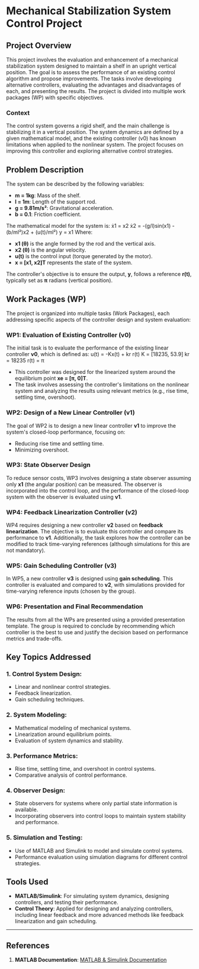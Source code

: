 # Mechanical Stabilization System Control Project

## Project Overview

This project involves the evaluation and enhancement of a mechanical stabilization system designed to maintain a shelf in an upright vertical position. The goal is to assess the performance of an existing control algorithm and propose improvements. The tasks involve developing alternative controllers, evaluating the advantages and disadvantages of each, and presenting the results. The project is divided into multiple work packages (WP) with specific objectives.

### Context

The control system governs a rigid shelf, and the main challenge is stabilizing it in a vertical position. The system dynamics are defined by a given mathematical model, and the existing controller (v0) has known limitations when applied to the nonlinear system. The project focuses on improving this controller and exploring alternative control strategies.

## Problem Description

The system can be described by the following variables:
- **m = 1kg**: Mass of the shelf.
- **l = 1m**: Length of the support rod.
- **g = 9.81m/s²**: Gravitational acceleration.
- **b = 0.1**: Friction coefficient.

The mathematical model for the system is:
ẋ1 = x2 ẋ2 = -(g/l)sin(x1) - (b/ml²)x2 + (u(t)/ml²) y = x1
Where:
- **x1 (θ)** is the angle formed by the rod and the vertical axis.
- **x2 (θ̇)** is the angular velocity.
- **u(t)** is the control input (torque generated by the motor).
- **x = [x1, x2]T** represents the state of the system.

The controller's objective is to ensure the output, **y**, follows a reference **r(t)**, typically set as **π** radians (vertical position).

## Work Packages (WP)

The project is organized into multiple tasks (Work Packages), each addressing specific aspects of the controller design and system evaluation:

### WP1: Evaluation of Existing Controller (v0)

The initial task is to evaluate the performance of the existing linear controller **v0**, which is defined as:
u(t) = -Kx(t) + kr r(t) K = [18235, 53.9] kr = 18235 r(t) = π
- This controller was designed for the linearized system around the equilibrium point **xe = [π, 0]T**.
- The task involves assessing the controller's limitations on the nonlinear system and analyzing the results using relevant metrics (e.g., rise time, settling time, overshoot).

### WP2: Design of a New Linear Controller (v1)

The goal of WP2 is to design a new linear controller **v1** to improve the system's closed-loop performance, focusing on:
- Reducing rise time and settling time.
- Minimizing overshoot.

### WP3: State Observer Design

To reduce sensor costs, WP3 involves designing a state observer assuming only **x1** (the angular position) can be measured. The observer is incorporated into the control loop, and the performance of the closed-loop system with the observer is evaluated using **v1**.

### WP4: Feedback Linearization Controller (v2)

WP4 requires designing a new controller **v2** based on **feedback linearization**. The objective is to evaluate this controller and compare its performance to **v1**. Additionally, the task explores how the controller can be modified to track time-varying references (although simulations for this are not mandatory).

### WP5: Gain Scheduling Controller (v3)

In WP5, a new controller **v3** is designed using **gain scheduling**. This controller is evaluated and compared to **v2**, with simulations provided for time-varying reference inputs (chosen by the group).

### WP6: Presentation and Final Recommendation

The results from all the WPs are presented using a provided presentation template. The group is required to conclude by recommending which controller is the best to use and justify the decision based on performance metrics and trade-offs.

## Key Topics Addressed

### 1. **Control System Design**:
   - Linear and nonlinear control strategies.
   - Feedback linearization.
   - Gain scheduling techniques.

### 2. **System Modeling**:
   - Mathematical modeling of mechanical systems.
   - Linearization around equilibrium points.
   - Evaluation of system dynamics and stability.

### 3. **Performance Metrics**:
   - Rise time, settling time, and overshoot in control systems.
   - Comparative analysis of control performance.

### 4. **Observer Design**:
   - State observers for systems where only partial state information is available.
   - Incorporating observers into control loops to maintain system stability and performance.

### 5. **Simulation and Testing**:
   - Use of MATLAB and Simulink to model and simulate control systems.
   - Performance evaluation using simulation diagrams for different control strategies.

## Tools Used

- **MATLAB/Simulink**: For simulating system dynamics, designing controllers, and testing their performance.
- **Control Theory**: Applied for designing and analyzing controllers, including linear feedback and more advanced methods like feedback linearization and gain scheduling.


---
## References

1. **MATLAB Documentation**: [MATLAB & Simulink Documentation](https://www.mathworks)

